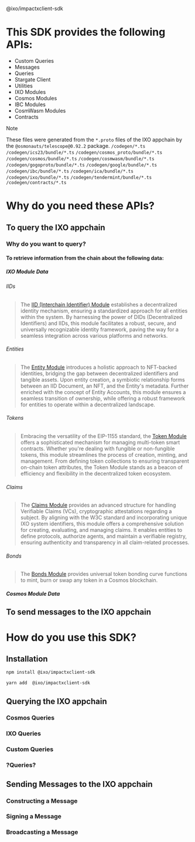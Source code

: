 @ixo/impactxclient-sdk

# This SDK provides the following APIs:
- Custom Queries
- Messages
- Queries
- Stargate Client
- Utilities
- IXO Modules
- Cosmos Modules
- IBC Modules
- CosmWasm Modules
- Contracts
> [!NOTE]
> These files were generated from the `*.proto` files of the IXO appchain by the `@osmonauts/telescope@0.92.2` package.
> `/codegen/*.ts`
> `/codegen/ics23/bundle/*.ts`
> `/codegen/cosmos_proto/bundle/*.ts`
> `/codegen/cosmos/bundle/*.ts`
> `/codegen/cosmwasm/bundle/*.ts`
> `/codegen/gogoproto/bundle/*.ts`
> `/codegen/google/bundle/*.ts`
> `/codegen/ibc/bundle/*.ts`
> `/codegen/ica/bundle/*.ts`
> `/codegen/ixo/bundle/*.ts`
> `/codegen/tendermint/bundle/*.ts`
> `/codegen/contracts/*.ts`
# Why do you need these APIs?
## To query the IXO appchain
### Why do you want to query?
#### To retrieve information from the chain about the following data:
##### IXO Module Data
###### IIDs
> The [IID (Interchain Identifier) Module](https://github.com/ixofoundation/ixo-blockchain/tree/a161b2ef40ca56dd066bc0b1eb21913174c65b89/x/iid) establishes a decentralized identity mechanism, ensuring a standardized approach for all entities within the system. By harnessing the power of DIDs (Decentralized Identifiers) and IIDs, this module facilitates a robust, secure, and universally recognizable identity framework, paving the way for a seamless integration across various platforms and networks.
###### Entities
> The [Entity Module](https://github.com/ixofoundation/ixo-blockchain/tree/a161b2ef40ca56dd066bc0b1eb21913174c65b89/x/entity) introduces a holistic approach to NFT-backed identities, bridging the gap between decentralized identifiers and tangible assets. Upon entity creation, a symbiotic relationship forms between an IID Document, an NFT, and the Entity's metadata. Further enriched with the concept of Entity Accounts, this module ensures a seamless transition of ownership, while offering a robust framework for entities to operate within a decentralized landscape.
###### Tokens
> Embracing the versatility of the EIP-1155 standard, the [Token Module](https://github.com/ixofoundation/ixo-blockchain/tree/a161b2ef40ca56dd066bc0b1eb21913174c65b89/x/token) offers a sophisticated mechanism for managing multi-token smart contracts. Whether you're dealing with fungible or non-fungible tokens, this module streamlines the process of creation, minting, and management. From defining token collections to ensuring transparent on-chain token attributes, the Token Module stands as a beacon of efficiency and flexibility in the decentralized token ecosystem.
###### Claims
> The [Claims Module](https://github.com/ixofoundation/ixo-blockchain/tree/a161b2ef40ca56dd066bc0b1eb21913174c65b89/x/claims) provides an advanced structure for handling Verifiable Claims (VCs), cryptographic attestations regarding a subject. By aligning with the W3C standard and incorporating unique IXO system identifiers, this module offers a comprehensive solution for creating, evaluating, and managing claims. It enables entities to define protocols, authorize agents, and maintain a verifiable registry, ensuring authenticity and transparency in all claim-related processes.
###### Bonds
> The [Bonds Module](https://github.com/ixofoundation/ixo-blockchain/tree/a161b2ef40ca56dd066bc0b1eb21913174c65b89/x/bonds) provides universal token bonding curve functions to mint, burn or swap any token in a Cosmos blockchain.
##### Cosmos Module Data
## To send messages to the IXO appchain

# How do you use this SDK?
## Installation
```sh
npm install @ixo/impactxclient-sdk

yarn add  @ixo/impactxclient-sdk
```
## Querying the IXO appchain
### Cosmos Queries
### IXO Queries
### Custom Queries
### ?Queries?
## Sending Messages to the IXO appchain
### Constructing a Message
### Signing a Message
#### 
### Broadcasting a Message